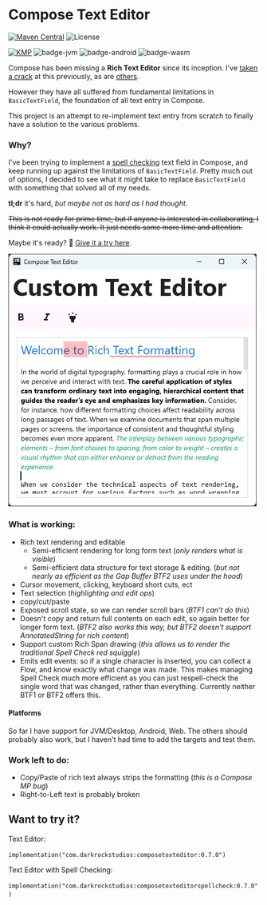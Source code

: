 # Compose Text Editor

[![Maven Central](https://img.shields.io/maven-central/v/com.darkrockstudios/composetexteditor.svg)](https://search.maven.org/artifact/com.darkrockstudios/composetexteditor)
![License](https://img.shields.io/badge/license-MIT-blue.svg)

[![KMP](https://img.shields.io/badge/platforms:-blue.svg?logo=kotlin)](http://kotlinlang.org)
![badge-jvm] ![badge-android] ![badge-wasm]

Compose has been missing a **Rich Text Editor** since its inception.
I've [taken a crack](https://github.com/Wavesonics/richtext-compose-multiplatform) at this
previously, as are [others](https://github.com/MohamedRejeb/Compose-Rich-Editor).

However they have all suffered from fundamental limitations in `BasicTextField`, the foundation of
all text entry in Compose.

This project is an attempt to re-implement text entry from scratch to finally have a
solution to the various problems.

### Why?

I've been trying to implement a [spell checking](https://github.com/Wavesonics/SymSpellKt) text
field in Compose, and keep running up against
the limitations of `BasicTextField`. Pretty much out of options, I decided to see what it might take
to replace `BasicTextField` with something that solved all of my needs.

**tl;dr** it's hard, _but maybe not as hard as I had thought_.

~~This is not ready for prime time, but if anyone is interested in collaborating, I think it could
actually work. It just needs some more time and attention.~~

Maybe it's ready? 🤷 [Give it a try here](https://wavesonics.github.io/ComposeTextEditorLibrary/).

![sample_screenshot_00.png](sample_screenshot_00.png)

### What is working:

- Rich text rendering and editable
  - Semi-efficient rendering for long form text (_only renders what is visible_)
  - Semi-efficient data structure for text storage & editing. (_but not nearly as efficient as the
    Gap Buffer BTF2 uses under the hood_)
- Cursor movement, clicking, keyboard short cuts, ect
- Text selection (_highlighting and edit ops_)
- copy/cut/paste
- Exposed scroll state, so we can render scroll bars (_BTF1 can't do this_)
- Doesn't copy and return full contents on each edit, so again better for longer form text. (_BTF2
  also works this way, but BTF2 doesn't support AnnotatedString for rich content_)
- Support custom Rich Span drawing (_this allows us to render the traditional Spell Check red
  squiggle_)
- Emits edit events: so if a single character is inserted, you can collect a Flow, and know exactly
  what change was made. This makes managing Spell Check much more efficient as you can just
  respell-check the single word that was changed, rather than everything. Currently neither BTF1 or
  BTF2 offers this.

#### Platforms

So far I have support for JVM/Desktop, Android, Web. The others should probably also work,
but I haven't had time to add the targets and test them.

### Work left to do:

- Copy/Paste of rich text always strips the formatting (_this is a Compose MP bug_)
- Right-to-Left text is probably broken

## Want to try it?

Text Editor:

`implementation("com.darkrockstudios:composetexteditor:0.7.0")`

Text Editor with Spell Checking:

`implementation("com.darkrockstudios:composetexteditorspellcheck:0.7.0")`


[badge-android]: http://img.shields.io/badge/-android-6EDB8D.svg?style=flat

[badge-jvm]: http://img.shields.io/badge/-jvm-DB413D.svg?style=flat

[badge-js]: http://img.shields.io/badge/-js-F8DB5D.svg?style=flat

[badge-js-ir]: https://img.shields.io/badge/support-[IR]-AAC4E0.svg?style=flat

[badge-linux]: http://img.shields.io/badge/-linux-2D3F6C.svg?style=flat

[badge-windows]: http://img.shields.io/badge/-windows-4D76CD.svg?style=flat

[badge-wasm]: https://img.shields.io/badge/-wasm-624FE8.svg?style=flat

[badge-wasmi]: https://img.shields.io/badge/-wasi-626FFF.svg?style=flat

[badge-jsir]: https://img.shields.io/badge/-js(IR)-22D655.svg?style=flat

[badge-apple-silicon]: http://img.shields.io/badge/support-[AppleSilicon]-43BBFF.svg?style=flat

[badge-ios]: http://img.shields.io/badge/-ios-CDCDCD.svg?style=flat

[badge-ios-sim]: http://img.shields.io/badge/-iosSim-AFAFAF.svg?style=flat

[badge-mac-arm]: http://img.shields.io/badge/-macosArm-444444.svg?style=flat

[badge-mac-x86]: http://img.shields.io/badge/-macosX86-111111.svg?style=flat

[badge-watchos]: http://img.shields.io/badge/-watchos-C0C0C0.svg?style=flat

[badge-tvos]: http://img.shields.io/badge/-tvos-808080.svg?style=flat